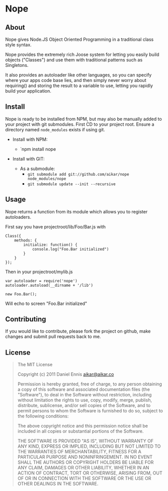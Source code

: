 # Nope

## About
Nope gives Node.JS Object Oriented Programming in a traditional class style syntax.

Nope provides the extremely rich Joose system for letting you easily build
objects ("Classes") and use them with traditional patterns such as Singletons.

It also provides an autoloader like other languages, so you can specify where
your apps code base lies, and then simply never worry about requiring() and
storing the result to a variable to use, letting you rapidly build your
application.

## Install
Nope is ready to be installed from NPM, but may also be manually added
to your project with git submodules. First CD to your project root.
Ensure a directory named `node_modules` exists if using git.

  - Install with NPM:
     - `npm install nope
     
  - Install with GIT:
     - As a submodule:
        - `git submodule add git://github.com/aikar/nope node_modules/nope`
        - `git submodule update --init --recursive`

## Usage
Nope returns a function from its module which allows you to register autoloaders.

First say you have projectroot/lib/Foo/Bar.js with

    Class({
        methods: {
            initialize: function() {
                console.log("Foo.Bar initialized")
            }
        }
    });

Then in your projectroot/mylib.js

    var autoloader = require('nope')    
    autoloader.autoload(__dirname + '/lib')
    
    new Foo.Bar();
    
Will echo to screen "Foo.Bar initialized"
    
## Contributing
If you would like to contribute, please fork the project on github, make changes
and submit pull requests back to me.

## License
> The MIT License
>
>  Copyright (c) 2011 Daniel Ennis <aikar@aikar.co>
>
> Permission is hereby granted, free of charge, to any person obtaining a copy
> of this software and associated documentation files (the "Software"), to deal
> in the Software without restriction, including without limitation the rights
> to use, copy, modify, merge, publish, distribute, sublicense, and/or sell
> copies of the Software, and to permit persons to whom the Software is
> furnished to do so, subject to the following conditions:
>
> The above copyright notice and this permission notice shall be included in
> all copies or substantial portions of the Software.
>
> THE SOFTWARE IS PROVIDED "AS IS", WITHOUT WARRANTY OF ANY KIND, EXPRESS OR
> IMPLIED, INCLUDING BUT NOT LIMITED TO THE WARRANTIES OF MERCHANTABILITY,
> FITNESS FOR A PARTICULAR PURPOSE AND NONINFRINGEMENT. IN NO EVENT SHALL THE
> AUTHORS OR COPYRIGHT HOLDERS BE LIABLE FOR ANY CLAIM, DAMAGES OR OTHER
> LIABILITY, WHETHER IN AN ACTION OF CONTRACT, TORT OR OTHERWISE, ARISING FROM,
> OUT OF OR IN CONNECTION WITH THE SOFTWARE OR THE USE OR OTHER DEALINGS IN
> THE SOFTWARE.

